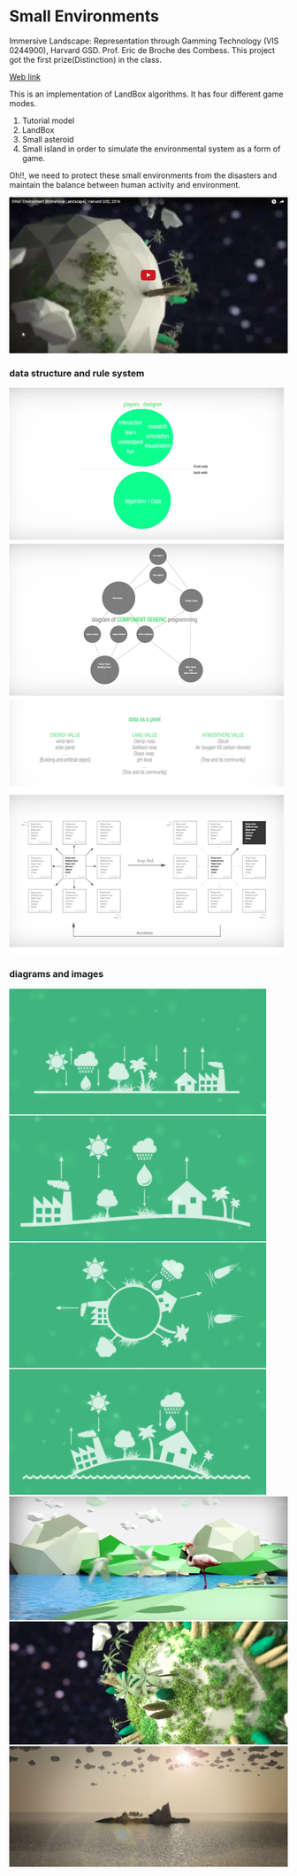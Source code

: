 # Small Environments
Immersive Landscape: Representation through Gamming Technology (VIS 0244900), Harvard GSD. 
Prof. Eric de Broche des Combess. 
This project got the first prize(Distinction) in the class.

[Web link](http://www.njstudio.co.kr/main/project/2016_SmallEnvironments/2016_SmallEnvironments.html)

This is an implementation of LandBox algorithms. It has four different game modes. 
1. Tutorial model
2. LandBox
3. Small asteroid
4. Small island
in order to simulate the environmental system as a form of game.

Oh!!, we need to protect these small environments from the disasters and maintain the balance between human activity and environment.

[![YouTube ](/img/img_01.png)](https://www.youtube.com/watch?v=pBFWZeBfGiA) 

### data structure and rule system
![Alt text](/img/g_03.jpg?raw=true "img")

### diagrams and images
![Alt text](/img/g_01.jpg?raw=true "img")
![Alt text](/img/g_02.jpg?raw=true "img")




